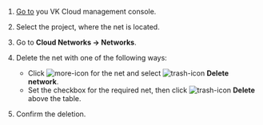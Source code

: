 1. [Go to](https://msk.cloud.vk.com/app/en) you VK Cloud management console.
1. Select the project, where the net is located.
1. Go to **Cloud Networks → Networks**.
1. Delete the net with one of the following ways:

   - Click ![more-icon](/en/assets/more-icon.svg "inline") for the net and select ![trash-icon](/en/assets/trash-icon.svg "inline") **Delete network**.
   - Set the checkbox for the required net, then click ![trash-icon](/en/assets/trash-icon.svg "inline") **Delete** above the table.

1. Confirm the deletion.
